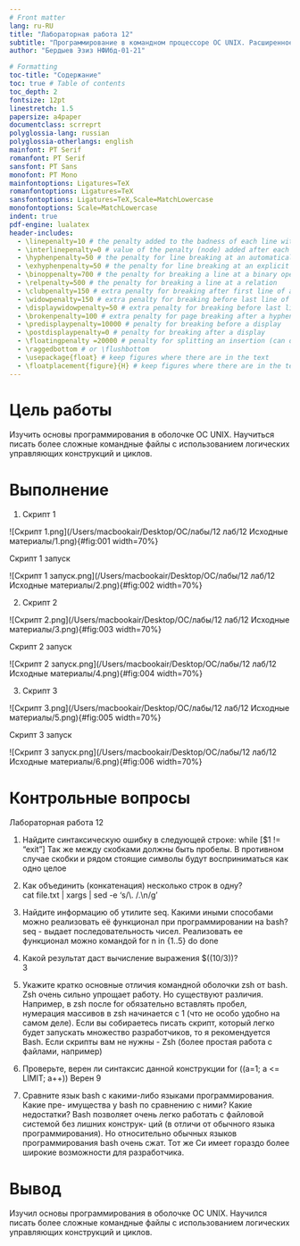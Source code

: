 ```yaml
---
# Front matter
lang: ru-RU
title: "Лабораторная работа 12"
subtitle: "Программирование в командном процессоре ОС UNIX. Расширенное программирование"
author: "Бердыев Эзиз НФИбд-01-21"

# Formatting
toc-title: "Содержание"
toc: true # Table of contents
toc_depth: 2
fontsize: 12pt
linestretch: 1.5
papersize: a4paper
documentclass: scrreprt
polyglossia-lang: russian
polyglossia-otherlangs: english
mainfont: PT Serif
romanfont: PT Serif
sansfont: PT Sans
monofont: PT Mono
mainfontoptions: Ligatures=TeX
romanfontoptions: Ligatures=TeX
sansfontoptions: Ligatures=TeX,Scale=MatchLowercase
monofontoptions: Scale=MatchLowercase
indent: true
pdf-engine: lualatex
header-includes:
  - \linepenalty=10 # the penalty added to the badness of each line within a paragraph (no associated penalty node) Increasing the value makes tex try to have fewer lines in the paragraph.
  - \interlinepenalty=0 # value of the penalty (node) added after each line of a paragraph.
  - \hyphenpenalty=50 # the penalty for line breaking at an automatically inserted hyphen
  - \exhyphenpenalty=50 # the penalty for line breaking at an explicit hyphen
  - \binoppenalty=700 # the penalty for breaking a line at a binary operator
  - \relpenalty=500 # the penalty for breaking a line at a relation
  - \clubpenalty=150 # extra penalty for breaking after first line of a paragraph
  - \widowpenalty=150 # extra penalty for breaking before last line of a paragraph
  - \displaywidowpenalty=50 # extra penalty for breaking before last line before a display math
  - \brokenpenalty=100 # extra penalty for page breaking after a hyphenated line
  - \predisplaypenalty=10000 # penalty for breaking before a display
  - \postdisplaypenalty=0 # penalty for breaking after a display
  - \floatingpenalty =20000 # penalty for splitting an insertion (can only be split footnote in standard LaTeX)
  - \raggedbottom # or \flushbottom
  - \usepackage{float} # keep figures where there are in the text
  - \floatplacement{figure}{H} # keep figures where there are in the text
---
```


# Цель работы
Изучить основы программирования в оболочке ОС UNIX. Научиться писать более сложные командные файлы с использованием логических управляющих конструкций и циклов.

# Выполнение

1. Скрипт 1

![Скрипт 1.png](/Users/macbookair/Desktop/ОС/лабы/12 лаб/12 Исходные материалы/1.png){#fig:001 width=70%}

Скрипт 1 запуск

![Скрипт 1 запуск.png](/Users/macbookair/Desktop/ОС/лабы/12 лаб/12 Исходные материалы/2.png){#fig:002 width=70%}

2. Скрипт 2

![Скрипт 2.png](/Users/macbookair/Desktop/ОС/лабы/12 лаб/12 Исходные материалы/3.png){#fig:003 width=70%}

Скрипт 2 запуск

![Скрипт 2 запуск.png](/Users/macbookair/Desktop/ОС/лабы/12 лаб/12 Исходные материалы/4.png){#fig:004 width=70%}

3. Скрипт 3

![Скрипт 3.png](/Users/macbookair/Desktop/ОС/лабы/12 лаб/12 Исходные материалы/5.png){#fig:005 width=70%}

Скрипт 3 запуск

![Скрипт 3 запуск.png](/Users/macbookair/Desktop/ОС/лабы/12 лаб/12 Исходные материалы/6.png){#fig:006 width=70%}

# Контрольные вопросы
 Лабораторная работа 12

1. Найдите синтаксическую ошибку в следующей строке: while \[$1 != “exit”\] Так же между скобками должны быть пробелы. В противном случае скобки и рядом стоящие символы будут восприниматься как одно целое  

2. Как объединить (конкатенация) несколько строк в одну?  
      cat file.txt | xargs | sed -e ‘s/\\. /.\\n/g’  

3. Найдите информацию об утилите seq. Какими иными способами можно реализовать её функционал при программировании на bash?  seq - выдает последовательность чисел. Реализовать ее функционал можно командой for n in {1..5} do done
  
4. Какой результат даст вычисление выражения $((10/3))?  
      3 

5. Укажите кратко основные отличия командной оболочки zsh от bash.  
      Zsh очень сильно упрощает работу. Но существуют различия. Например, в zsh после for обязательно вставлять пробел, нумерация массивов в zsh начинается с 1 (что не особо удобно на самом деле). Если вы собираетесь писать скрипт, который легко будет запускать множество разработчиков, то я рекомендуется Bash. Если скрипты вам не нужны \- Zsh (более простая работа с файлами, например)  

6. Проверьте, верен ли синтаксис данной конструкции for ((a=1; a <= LIMIT;
      a++)) Верен
      9

7. Сравните язык bash с какими-либо языками программирования. Какие пре- имущества у bash по сравнению с ними? Какие недостатки? Bash позволяет очень легко работать с файловой системой без лишних конструк- ций (в отличи от обычного языка программирования). Но относительно обычных языков программирования bash очень сжат. Тот же Си имеет гораздо более широкие возможности для разработчика.

# Вывод
Изучил основы программирования в оболочке ОС UNIX. Научился писать более сложные командные файлы с использованием логических управляющих конструкций и циклов.